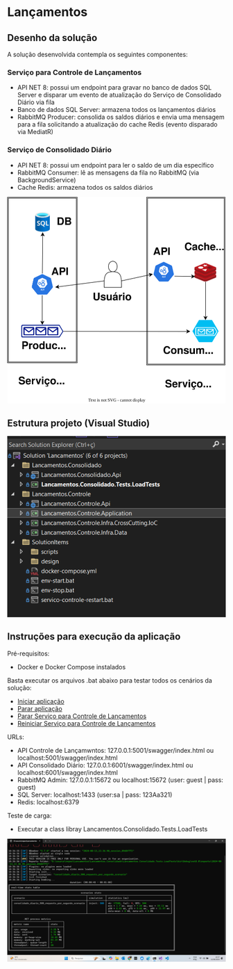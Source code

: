# Lançamentos

## Desenho da solução

A solução desenvolvida contempla os seguintes componentes:

### Serviço para Controle de Lançamentos
- API NET 8: possui um endpoint para gravar no banco de dados SQL Server e disparar um evento de atualização do Serviço de Consolidado Diário via fila
- Banco de dados SQL Server: armazena todos os lançamentos diários
- RabbitMQ Producer: consolida os saldos diários e envia uma mensagem para a fila solicitando a atualização do cache Redis (evento disparado via MediatR)

### Serviço de Consolidado Diário
- API NET 8: possui um endpoint para ler o saldo de um dia específico
- RabbitMQ Consumer: lê as mensagens da fila no RabbitMQ (via BackgroundService)
- Cache Redis: armazena todos os saldos diários


![Desenho da solução](SolutionItems/design/desenho-solucao.svg)

## Estrutura projeto (Visual Studio)

![Estrutura Projeto VS](SolutionItems/prints/estrutura.png)


## Instruções para execução da aplicação

Pré-requisitos:
- Docker e Docker Compose instalados

Basta executar os arquivos .bat abaixo para testar todos os cenários da solução:
- [Iniciar aplicação](SolutionItems/env-start.bat)
- [Parar aplicação](SolutionItems/env-stop.bat)
- [Parar Serviço para Controle de Lançamentos](SolutionItems/servico-controle-stop.bat)
- [Reiniciar Serviço para Controle de Lançamentos](SolutionItems/servico-controle-restart.bat)

URLs:
- API Controle de Lançamwntos: 127.0.0.1:5001/swagger/index.html ou localhost:5001/swagger/index.html
- API Consolidado Diário: 127.0.0.1:6001/swagger/index.html ou localhost:6001/swagger/index.html
- RabbitMQ Admin: 127.0.0.1:15672 ou localhost:15672 (user: guest | pass: guest)
- SQL Server: localhost:1433 (user:sa | pass: 123Aa321)
- Redis: localhost:6379

Teste de carga:
- Executar a class libray Lancamentos.Consolidado.Tests.LoadTests
 
![Teste de carga](SolutionItems/prints/teste-carga.png)
